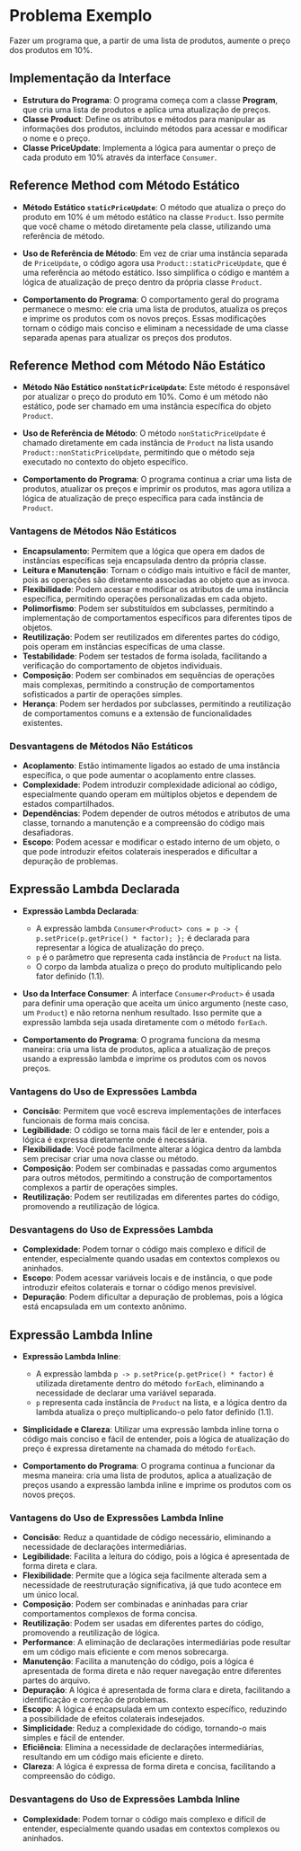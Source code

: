 # Problema Exemplo
Fazer um programa que, a partir de uma lista de produtos, aumente o preço dos produtos em 10%.

## Implementação da Interface

- **Estrutura do Programa**: O programa começa com a classe **Program**, que cria uma lista de produtos e aplica uma atualização de preços.
- **Classe Product**: Define os atributos e métodos para manipular as informações dos produtos, incluindo métodos para acessar e modificar o nome e o preço.
- **Classe PriceUpdate**: Implementa a lógica para aumentar o preço de cada produto em 10% através da interface `Consumer`.

## Reference Method com Método Estático

- **Método Estático `staticPriceUpdate`**:
  O método que atualiza o preço do produto em 10% é um método estático na classe `Product`. Isso permite que você chame o método diretamente pela classe, utilizando uma referência de método.

- **Uso de Referência de Método**:
  Em vez de criar uma instância separada de `PriceUpdate`, o código agora usa `Product::staticPriceUpdate`, que é uma referência ao método estático. Isso simplifica o código e mantém a lógica de atualização de preço dentro da própria classe `Product`.

- **Comportamento do Programa**:
  O comportamento geral do programa permanece o mesmo: ele cria uma lista de produtos, atualiza os preços e imprime os produtos com os novos preços. Essas modificações tornam o código mais conciso e eliminam a necessidade de uma classe separada apenas para atualizar os preços dos produtos.

## Reference Method com Método Não Estático

- **Método Não Estático `nonStaticPriceUpdate`**:
  Este método é responsável por atualizar o preço do produto em 10%. Como é um método não estático, pode ser chamado em uma instância específica do objeto `Product`.

- **Uso de Referência de Método**:
  O método `nonStaticPriceUpdate` é chamado diretamente em cada instância de `Product` na lista usando `Product::nonStaticPriceUpdate`, permitindo que o método seja executado no contexto do objeto específico.

- **Comportamento do Programa**:
  O programa continua a criar uma lista de produtos, atualizar os preços e imprimir os produtos, mas agora utiliza a lógica de atualização de preço específica para cada instância de `Product`.

### Vantagens de Métodos Não Estáticos
- **Encapsulamento**: Permitem que a lógica que opera em dados de instâncias específicas seja encapsulada dentro da própria classe.
- **Leitura e Manutenção**: Tornam o código mais intuitivo e fácil de manter, pois as operações são diretamente associadas ao objeto que as invoca.
- **Flexibilidade**: Podem acessar e modificar os atributos de uma instância específica, permitindo operações personalizadas em cada objeto.
- **Polimorfismo**: Podem ser substituídos em subclasses, permitindo a implementação de comportamentos específicos para diferentes tipos de objetos.
- **Reutilização**: Podem ser reutilizados em diferentes partes do código, pois operam em instâncias específicas de uma classe.
- **Testabilidade**: Podem ser testados de forma isolada, facilitando a verificação do comportamento de objetos individuais.
- **Composição**: Podem ser combinados em sequências de operações mais complexas, permitindo a construção de comportamentos sofisticados a partir de operações simples.
- **Herança**: Podem ser herdados por subclasses, permitindo a reutilização de comportamentos comuns e a extensão de funcionalidades existentes.

### Desvantagens de Métodos Não Estáticos
- **Acoplamento**: Estão intimamente ligados ao estado de uma instância específica, o que pode aumentar o acoplamento entre classes.
- **Complexidade**: Podem introduzir complexidade adicional ao código, especialmente quando operam em múltiplos objetos e dependem de estados compartilhados.
- **Dependências**: Podem depender de outros métodos e atributos de uma classe, tornando a manutenção e a compreensão do código mais desafiadoras.
- **Escopo**: Podem acessar e modificar o estado interno de um objeto, o que pode introduzir efeitos colaterais inesperados e dificultar a depuração de problemas.

## Expressão Lambda Declarada

- **Expressão Lambda Declarada**:
  - A expressão lambda `Consumer<Product> cons = p -> { p.setPrice(p.getPrice() * factor); };` é declarada para representar a lógica de atualização do preço.
  - `p` é o parâmetro que representa cada instância de `Product` na lista.
  - O corpo da lambda atualiza o preço do produto multiplicando pelo fator definido (1.1).

- **Uso da Interface Consumer**:
  A interface `Consumer<Product>` é usada para definir uma operação que aceita um único argumento (neste caso, um `Product`) e não retorna nenhum resultado. Isso permite que a expressão lambda seja usada diretamente com o método `forEach`.

- **Comportamento do Programa**:
  O programa funciona da mesma maneira: cria uma lista de produtos, aplica a atualização de preços usando a expressão lambda e imprime os produtos com os novos preços.

### Vantagens do Uso de Expressões Lambda
- **Concisão**: Permitem que você escreva implementações de interfaces funcionais de forma mais concisa.
- **Legibilidade**: O código se torna mais fácil de ler e entender, pois a lógica é expressa diretamente onde é necessária.
- **Flexibilidade**: Você pode facilmente alterar a lógica dentro da lambda sem precisar criar uma nova classe ou método.
- **Composição**: Podem ser combinadas e passadas como argumentos para outros métodos, permitindo a construção de comportamentos complexos a partir de operações simples.
- **Reutilização**: Podem ser reutilizadas em diferentes partes do código, promovendo a reutilização de lógica.

### Desvantagens do Uso de Expressões Lambda
- **Complexidade**: Podem tornar o código mais complexo e difícil de entender, especialmente quando usadas em contextos complexos ou aninhados.
- **Escopo**: Podem acessar variáveis locais e de instância, o que pode introduzir efeitos colaterais e tornar o código menos previsível.
- **Depuração**: Podem dificultar a depuração de problemas, pois a lógica está encapsulada em um contexto anônimo.

## Expressão Lambda Inline

- **Expressão Lambda Inline**:
  - A expressão lambda `p -> p.setPrice(p.getPrice() * factor)` é utilizada diretamente dentro do método `forEach`, eliminando a necessidade de declarar uma variável separada.
  - `p` representa cada instância de `Product` na lista, e a lógica dentro da lambda atualiza o preço multiplicando-o pelo fator definido (1.1).

- **Simplicidade e Clareza**:
  Utilizar uma expressão lambda inline torna o código mais conciso e fácil de entender, pois a lógica de atualização do preço é expressa diretamente na chamada do método `forEach`.

- **Comportamento do Programa**:
  O programa continua a funcionar da mesma maneira: cria uma lista de produtos, aplica a atualização de preços usando a expressão lambda inline e imprime os produtos com os novos preços.

### Vantagens do Uso de Expressões Lambda Inline
- **Concisão**: Reduz a quantidade de código necessário, eliminando a necessidade de declarações intermediárias.
- **Legibilidade**: Facilita a leitura do código, pois a lógica é apresentada de forma direta e clara.
- **Flexibilidade**: Permite que a lógica seja facilmente alterada sem a necessidade de reestruturação significativa, já que tudo acontece em um único local.
- **Composição**: Podem ser combinadas e aninhadas para criar comportamentos complexos de forma concisa.
- **Reutilização**: Podem ser usadas em diferentes partes do código, promovendo a reutilização de lógica.
- **Performance**: A eliminação de declarações intermediárias pode resultar em um código mais eficiente e com menos sobrecarga.
- **Manutenção**: Facilita a manutenção do código, pois a lógica é apresentada de forma direta e não requer navegação entre diferentes partes do arquivo.
- **Depuração**: A lógica é apresentada de forma clara e direta, facilitando a identificação e correção de problemas.
- **Escopo**: A lógica é encapsulada em um contexto específico, reduzindo a possibilidade de efeitos colaterais indesejados.
- **Simplicidade**: Reduz a complexidade do código, tornando-o mais simples e fácil de entender.
- **Eficiência**: Elimina a necessidade de declarações intermediárias, resultando em um código mais eficiente e direto.
- **Clareza**: A lógica é expressa de forma direta e concisa, facilitando a compreensão do código.

### Desvantagens do Uso de Expressões Lambda Inline
- **Complexidade**: Podem tornar o código mais complexo e difícil de entender, especialmente quando usadas em contextos complexos ou aninhados.
